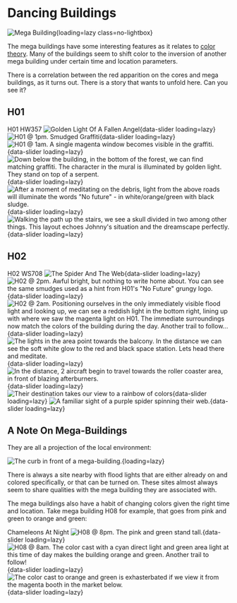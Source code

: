 # Dancing Buildings

![Mega Building](./assets/megabuilding-as-core.png){loading=lazy class=no-lightbox}

The mega buildings have some interesting features as it relates to [color theory](./theory-color.md).
Many of the buildings seem to shift color to the inversion of another mega building
under certain time and location parameters.

There is a correlation between the red apparition on the cores and mega buildings,
as it turns out. There is a story that wants to unfold here. Can you see it?

## H01

H01 HW357
![Golden Light Of A Fallen Angel](./assets/mb-h01-0.png){data-slider loading=lazy}
![H01 @ 1pm. Smudged Graffiti](./assets/mb-h01-a.png){data-slider loading=lazy}
![H01 @ 1am. A single magenta window becomes visible in the graffiti.](./assets/mb-h01-b.png){data-slider loading=lazy}
![Down below the building, in the bottom of the forest, we can find matching graffiti. The character in the mural is illuminated by golden light. They stand on top of a serpent.](./assets/mb-h01-c.png){data-slider loading=lazy}
![After a moment of meditating on the debris, light from the above roads will illuminate the words "No future" - in white/orange/green with black sludge.](./assets/mb-h01-d.jpg){data-slider loading=lazy}
![Walking the path up the stairs, we see a skull divided in two among other things. This layout echoes Johnny's situation and the dreamscape perfectly.](./assets/mb-h01-d.png){data-slider loading=lazy}

## H02

H02 WS708
![The Spider And The Web](./assets/mb-h02-0.png){data-slider loading=lazy}
![H02 @ 2pm. Awful bright, but nothing to write home about. You can see the same smudges used as a hint from H01's "No Future" grungy logo.](./assets/mb-h02-a.png){data-slider loading=lazy}
![H02 @ 2am. Positioning ourselves in the only immediately visible flood light and looking up, we can see a reddish light in the bottom right, lining up with where we saw the magenta light on H01. The immediate surroundings now match the colors of the building during the day. Another trail to follow...](./assets/mb-h02-b.png){data-slider loading=lazy}
![The lights in the area point towards the balcony. In the distance we can see the soft white glow to the red and black space station. Lets head there and meditate.](./assets/mb-h02-c.png){data-slider loading=lazy}
![In the distance, 2 aircraft begin to travel towards the roller coaster area, in front of blazing afterburners.](./assets/mb-h02-d.png){data-slider loading=lazy}
![Their destination takes our view to a rainbow of colors](./assets/mb-h02-e.png){data-slider loading=lazy}
![A familiar sight of a purple spider spinning their web.](./assets/mb-h02-f.png){data-slider loading=lazy}

## A Note On Mega-Buildings

They are all a projection of the local environment:

![The curb in front of a mega-building.](./assets/megabuilding-example.jpg){loading=lazy}

There is always a site nearby with flood lights that are either already
on and colored specifically, or that can be turned on. These sites almost always
seem to share qualities with the mega building they are associated with.

The mega buildings also have a habit of changing colors given the right time and
location. Take mega building H08 for example, that goes from pink and green to
orange and green:

Chameleons At Night
![H08 @ 8pm. The pink and green stand tall.](./assets/mb-h08-a.png){data-slider loading=lazy}
![H08 @ 8am. The color cast with a cyan direct light and green area light at this time of day makes the building orange and green. Another trail to follow!](./assets/mb-h08-b.png){data-slider loading=lazy}
![The color cast to orange and green is exhasterbated if we view it from the magenta booth in the market below.](./assets/mb-h08-c.png){data-slider loading=lazy}
